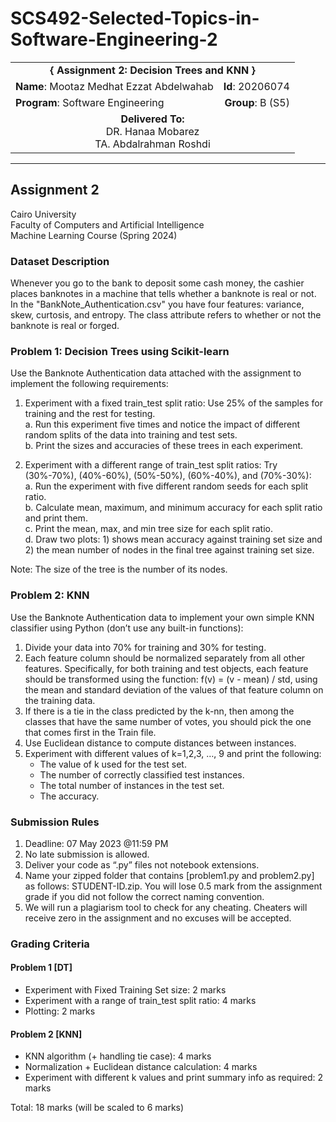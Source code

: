 # SCS492-Selected-Topics-in-Software-Engineering-2

<div align="center">
  <table width="100%">
    <tr>
      <td colspan="2" align="center"><strong>{ Assignment 2: Decision Trees and KNN }</strong></td>
    </tr>
    <tr>
      <td align="left"><strong>Name</strong>: Mootaz Medhat Ezzat Abdelwahab</td>
      <td align="right"><strong>Id</strong>: 20206074</td>
    </tr>
    <tr>
      <td align="left"><strong>Program</strong>: Software Engineering</td>
      <td align="right"><strong>Group</strong>: B (S5)</td>
    </tr>
    <tr>
      <td align="center" colspan="2"><strong>Delivered To:</strong><br>DR. Hanaa Mobarez<br>TA. Abdalrahman Roshdi</td>
    </tr>
  </table>
</div>

---

## Assignment 2

Cairo University  
Faculty of Computers and Artificial Intelligence  
Machine Learning Course (Spring 2024)

### Dataset Description

Whenever you go to the bank to deposit some cash money, the cashier places banknotes in a machine that tells whether a banknote is real or not. In the "BankNote_Authentication.csv" you have four features: variance, skew, curtosis, and entropy. The class attribute refers to whether or not the banknote is real or forged.

### Problem 1: Decision Trees using Scikit-learn

Use the Banknote Authentication data attached with the assignment to implement the following requirements:

1. Experiment with a fixed train_test split ratio: Use 25% of the samples for training and the rest for testing.  
   a. Run this experiment five times and notice the impact of different random splits of the data into training and test sets.  
   b. Print the sizes and accuracies of these trees in each experiment.

2. Experiment with a different range of train_test split ratios: Try (30%-70%), (40%-60%), (50%-50%), (60%-40%), and (70%-30%):  
   a. Run the experiment with five different random seeds for each split ratio.  
   b. Calculate mean, maximum, and minimum accuracy for each split ratio and print them.  
   c. Print the mean, max, and min tree size for each split ratio.  
   d. Draw two plots: 1) shows mean accuracy against training set size and 2) the mean number of nodes in the final tree against training set size.

Note: The size of the tree is the number of its nodes.

### Problem 2: KNN

Use the Banknote Authentication data to implement your own simple KNN classifier using Python (don’t use any built-in functions):

1. Divide your data into 70% for training and 30% for testing.
2. Each feature column should be normalized separately from all other features. Specifically, for both training and test objects, each feature should be transformed using the function: f(v) = (v - mean) / std, using the mean and standard deviation of the values of that feature column on the training data.
3. If there is a tie in the class predicted by the k-nn, then among the classes that have the same number of votes, you should pick the one that comes first in the Train file.
4. Use Euclidean distance to compute distances between instances.
5. Experiment with different values of k=1,2,3, …, 9 and print the following:  
   - The value of k used for the test set.  
   - The number of correctly classified test instances.  
   - The total number of instances in the test set.  
   - The accuracy.

### Submission Rules

1. Deadline: 07 May 2023 @11:59 PM
2. No late submission is allowed.
3. Deliver your code as “.py” files not notebook extensions.
4. Name your zipped folder that contains [problem1.py and problem2.py] as follows: STUDENT-ID.zip. You will lose 0.5 mark from the assignment grade if you did not follow the correct naming convention.
8. We will run a plagiarism tool to check for any cheating. Cheaters will receive zero in the assignment and no excuses will be accepted.

### Grading Criteria

#### Problem 1 [DT]

- Experiment with Fixed Training Set size: 2 marks
- Experiment with a range of train_test split ratio: 4 marks
- Plotting: 2 marks

#### Problem 2 [KNN]

- KNN algorithm (+ handling tie case): 4 marks
- Normalization + Euclidean distance calculation: 4 marks
- Experiment with different k values and print summary info as required: 2 marks

Total: 18 marks (will be scaled to 6 marks)
